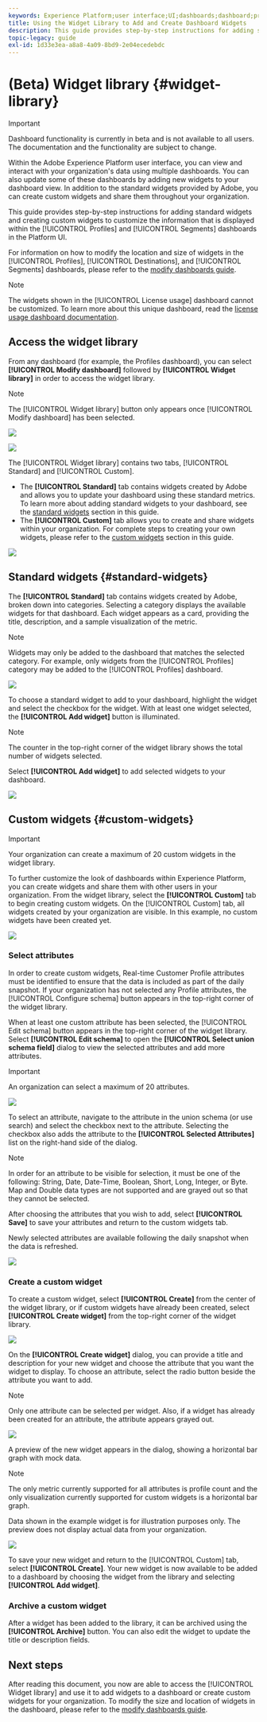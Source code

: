 ```yaml
---
keywords: Experience Platform;user interface;UI;dashboards;dashboard;profiles;segments;destinations;license usage
title: Using the Widget Library to Add and Create Dashboard Widgets
description: This guide provides step-by-step instructions for adding standard widgets and creating custom widgets for visualizing dashboard data in Adobe Experience Platform. 
topic-legacy: guide
exl-id: 1d33e3ea-a8a8-4a09-8bd9-2e04ecedebdc
---
```

# (Beta) Widget library {#widget-library}

>[!IMPORTANT]
>
>Dashboard functionality is currently in beta and is not available to all users. The documentation and the functionality are subject to change.

Within the Adobe Experience Platform user interface, you can view and interact with your organization's data using multiple dashboards. You can also update some of these dashboards by adding new widgets to your dashboard view. In addition to the standard widgets provided by Adobe, you can create custom widgets and share them throughout your organization. 

This guide provides step-by-step instructions for adding standard widgets and creating custom widgets to customize the information that is displayed within the [!UICONTROL Profiles] and [!UICONTROL Segments] dashboards in the Platform UI.

For information on how to modify the location and size of widgets in the [!UICONTROL Profiles], [!UICONTROL Destinations], and [!UICONTROL Segments] dashboards, please refer to the [modify dashboards guide](modify.md).

>[!NOTE]
>
>The widgets shown in the [!UICONTROL License usage] dashboard cannot be customized. To learn more about this unique dashboard, read the [license usage dashboard documentation](guides/license-usage.md).

## Access the widget library

From any dashboard (for example, the Profiles dashboard), you can select **[!UICONTROL Modify dashboard]** followed by **[!UICONTROL Widget library]** in order to access the widget library.

>[!NOTE]
>
>The [!UICONTROL Widget library] button only appears once [!UICONTROL Modify dashboard] has been selected.

![](images/customization/modify-dashboard.png)

![](images/customization/widget-library-button.png)

The [!UICONTROL Widget library] contains two tabs, [!UICONTROL Standard] and [!UICONTROL Custom].

* The **[!UICONTROL Standard]** tab contains widgets created by Adobe and allows you to update your dashboard using these standard metrics. To learn more about adding standard widgets to your dashboard, see the [standard widgets](#standard-widgets) section in this guide.
* The **[!UICONTROL Custom]** tab allows you to create and share widgets within your organization. For complete steps to creating your own widgets, please refer to the [custom widgets](#custom-widgets) section in this guide.

![](images/customization/widget-library.png)

## Standard widgets {#standard-widgets}

The **[!UICONTROL Standard]** tab contains widgets created by Adobe, broken down into categories. Selecting a category displays the available widgets for that dashboard. Each widget appears as a card, providing the title, description, and a sample visualization of the metric.

>[!NOTE]
>
>Widgets may only be added to the dashboard that matches the selected category. For example, only widgets from the [!UICONTROL Profiles] category may be added to the [!UICONTROL Profiles] dashboard.

![](images/customization/standard-widgets.png)

To choose a standard widget to add to your dashboard, highlight the widget and select the checkbox for the widget. With at least one widget selected, the **[!UICONTROL Add widget]** button is illuminated.

>[!NOTE]
>
>The counter in the top-right corner of the widget library shows the total number of widgets selected.

Select **[!UICONTROL Add widget]** to add selected widgets to your dashboard.

![](images/customization/add-widget.png)

## Custom widgets {#custom-widgets}

>[!IMPORTANT]
>
>Your organization can create a maximum of 20 custom widgets in the widget library.

To further customize the look of dashboards within Experience Platform, you can create widgets and share them with other users in your organization. From the widget library, select the **[!UICONTROL Custom]** tab to begin creating custom widgets. On the [!UICONTROL Custom] tab, all widgets created by your organization are visible. In this example, no custom widgets have been created yet.

![](images/customization/custom-widgets.png)

### Select attributes

In order to create custom widgets, Real-time Customer Profile attributes must be identified to ensure that the data is included as part of the daily snapshot. If your organization has not selected any Profile attributes, the [!UICONTROL Configure schema] button appears in the top-right corner of the widget library.

When at least one custom attribute has been selected, the [!UICONTROL Edit schema] button appears in the top-right corner of the widget library. Select **[!UICONTROL Edit schema]** to open the **[!UICONTROL Select union schema field]** dialog to view the selected attributes and add more attributes.

>[!IMPORTANT]
>
>An organization can select a maximum of 20 attributes. 

![](images/customization/edit-schema.png)

To select an attribute, navigate to the attribute in the union schema (or use search) and select the checkbox next to the attribute. Selecting the checkbox also adds the attribute to the **[!UICONTROL Selected Attributes]** list on the right-hand side of the dialog. 

>[!NOTE]
>
>In order for an attribute to be visible for selection, it must be one of the following: String, Date, Date-Time, Boolean, Short, Long, Integer, or Byte. Map and Double data types are not supported and are grayed out so that they cannot be selected.

After choosing the attributes that you wish to add, select **[!UICONTROL Save]** to save your attributes and return to the custom widgets tab.

Newly selected attributes are available following the daily snapshot when the data is refreshed.

![](images/customization/select-attribute.png)

### Create a custom widget

To create a custom widget, select **[!UICONTROL Create]** from the center of the widget library, or if custom widgets have already been created, select **[!UICONTROL Create widget]** from the top-right corner of the widget library. 

![](images/customization/create-widget.png)

On the **[!UICONTROL Create widget]** dialog, you can provide a title and description for your new widget and choose the attribute that you want the widget to display. To choose an attribute, select the radio button beside the attribute you want to add.

>[!NOTE]
>
>Only one attribute can be selected per widget. Also, if a widget has already been created for an attribute, the attribute appears grayed out.

![](images/customization/create-widget-dialog.png)

A preview of the new widget appears in the dialog, showing a horizontal bar graph with mock data. 

>[!NOTE]
>
>The only metric currently supported for all attributes is profile count and the only visualization currently supported for custom widgets is a horizontal bar graph. 
>
>Data shown in the example widget is for illustration purposes only. The preview does not display actual data from your organization.

![](images/customization/create-widget-select-attribute.png)

To save your new widget and return to the [!UICONTROL Custom] tab, select **[!UICONTROL Create]**. Your new widget is now available to be added to a dashboard by choosing the widget from the library and selecting **[!UICONTROL Add widget]**.

### Archive a custom widget

After a widget has been added to the library, it can be archived using the **[!UICONTROL Archive]** button. You can also edit the widget to update the title or description fields.

## Next steps

After reading this document, you now are able to access the [!UICONTROL Widget library] and use it to add widgets to a dashboard or create custom widgets for your organization. To modify the size and location of widgets in the dashboard, please refer to the [modify dashboards guide](modify.md).
